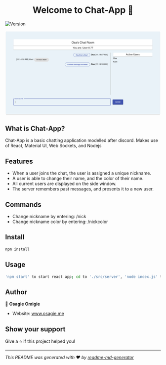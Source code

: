 <h1 align="center">Welcome to Chat-App 👋</h1>
<p>
  <img alt="Version" src="https://img.shields.io/badge/version-0.1.0-blue.svg?cacheSeconds=2592000" />
</p>

![alt text](./public/chatApp.png)

## What is Chat-App?

Chat-App is a basic chatting application modelled after discord.
Makes use of React, Material UI, Web Sockets, and Nodejs

## Features

- When a user joins the chat, the user is assigned a unique nickname.
- A user is able to change their name, and the color of their name.
- All current users are displayed on the side window.
- The server remembers past messages, and presents it to a new user.

## Commands

- Change nickname by entering: /nick <new nickname>
- Change nickname color by entering: /nickcolor <new color>


## Install

```sh
npm install
```

## Usage

```sh
'npm start' to start react app; cd to './src/server', 'node index.js' to start server
```

## Author

👤 **Osagie Omigie**

- Website: www.osagie.me

## Show your support

Give a ⭐️ if this project helped you!

---

_This README was generated with ❤️ by [readme-md-generator](https://github.com/kefranabg/readme-md-generator)_
